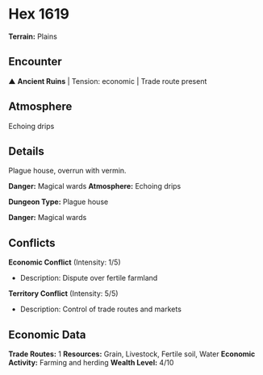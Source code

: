 # Hex 1619

**Terrain:** Plains

## Encounter
▲ **Ancient Ruins** | Tension: economic | Trade route present

## Atmosphere
Echoing drips

## Details
Plague house, overrun with vermin.

**Danger:** Magical wards
**Atmosphere:** Echoing drips



**Dungeon Type:** Plague house

**Danger:** Magical wards

## Conflicts
**Economic Conflict** (Intensity: 1/5)
- Description: Dispute over fertile farmland

**Territory Conflict** (Intensity: 5/5)
- Description: Control of trade routes and markets

## Economic Data
**Trade Routes:** 1
**Resources:** Grain, Livestock, Fertile soil, Water
**Economic Activity:** Farming and herding
**Wealth Level:** 4/10
